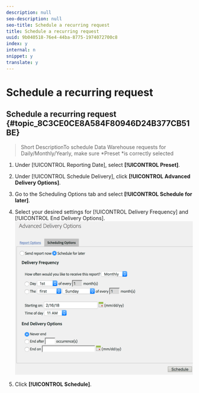 ```yaml
---
description: null
seo-description: null
seo-title: Schedule a recurring request
title: Schedule a recurring request
uuid: 9b040518-76e4-44ba-8775-1974072700c8
index: y
internal: n
snippet: y
translate: y
---
```


# Schedule a recurring request

## Schedule a recurring request {#topic_8C3CE0CE8A584F80946D24B377CB51BE}
>Short DescriptionTo schedule Data Warehouse requests for Daily/Monthly/Yearly, make sure *Preset *is correctly selected 

1. Under [!UICONTROL  Reporting Date], select **[!UICONTROL  Preset]**.
1. Under [!UICONTROL  Schedule Delivery], click **[!UICONTROL  Advanced Delivery Options]**.
1. Go to the Scheduling Options tab and select **[!UICONTROL  Schedule for later]**.
1. Select your desired settings for [!UICONTROL  Delivery Frequency] and [!UICONTROL  End Delivery Options]. ![](assets/dw_schedule.png) 

1. Click **[!UICONTROL  Schedule]**.
